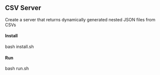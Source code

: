## CSV Server
Create a server that returns dynamically generated nested JSON files from CSVs

#### Install
bash install.sh

#### Run
bash run.sh 
